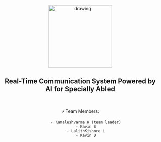 <br>
<div align="center">
<img src="https://upload.wikimedia.org/wikipedia/commons/5/51/IBM_logo.svg"  align="center" alt="drawing" width="200" />
  <h2 align="center"> Real-Time Communication System Powered by AI for Specially Abled <br></h2>
<br>
  
  
⚡ Team Members:
  
         - Kamaleshvarma K (team leader)
         - Kavin S
         - LalithKishore L
         - Kavin D
  
  
